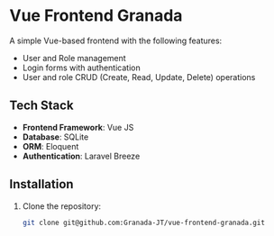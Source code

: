 # Vue Frontend Granada

A simple Vue-based frontend with the following features:
- User and Role management
- Login forms with authentication
- User and role CRUD (Create, Read, Update, Delete) operations

## Tech Stack
- **Frontend Framework**: Vue JS
- **Database**: SQLite
- **ORM**: Eloquent
- **Authentication**: Laravel Breeze

## Installation
1. Clone the repository:
   ```bash
   git clone git@github.com:Granada-JT/vue-frontend-granada.git
	 